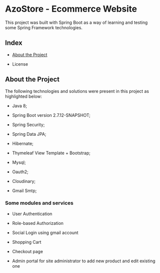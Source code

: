 # AzoStore - Ecommerce Website
This project was built with Spring Boot as a way of learning and testing some Spring Framework technologies.
## Index
- [About the Project](https://github.com/Azo-hub/AzoStore-Public#about-the-project)
* License
## About the Project
The following technologies and solutions were present in this project as highlighted below:
- Java 8;
* Spring Boot version 2.7.12-SNAPSHOT; 
+ Spring Security;
- Spring Data JPA;
* Hibernate;
+ Thymeleaf View Template + Bootstrap;
- Mysql;
* Oauth2;
+ Cloudinary;
- Gmail Smtp;
### Some modules and services
- User Authentication
+ Role-based Authorization
* Social Login using gmail account
+ Shopping Cart
- Checkout page
* Admin portal for site administrator to add new product and edit existing one


